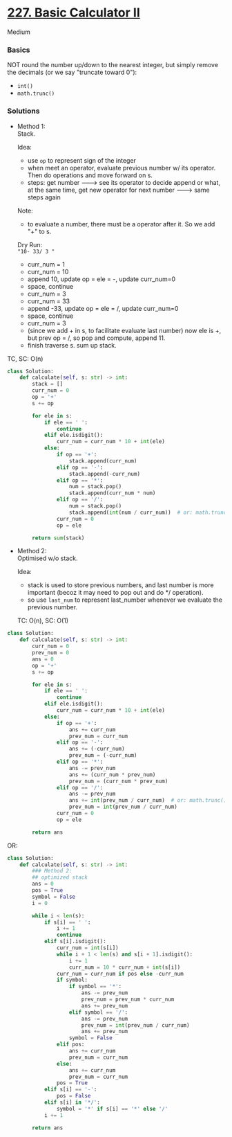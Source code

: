 # [227. Basic Calculator II](https://leetcode.com/problems/basic-calculator-ii/description/?envType=company&envId=facebook&favoriteSlug=facebook-three-months)

Medium

### Basics
NOT round the number up/down to the nearest integer, but simply remove the decimals (or we say "truncate toward 0"):
- `int()` 
- `math.trunc()`

### Solutions
 - Method 1:\
   Stack.

   Idea:
   - use `op` to represent sign of the integer
   - when meet an operator, evaluate previous number w/ its operator. Then do operations and move forward on s.
   - steps: get number  ---> see its operator to decide append or what, at the same time, get new operator for next number  ---> same steps again

   Note:
   - to evaluate a number, there must be a operator after it. So we add "+" to s.
  
   Dry Run: \
   `"10- 33/ 3 "`
   - curr_num = 1
   - curr_num = 10
   - append 10, update op = ele = -, update curr_num=0
   - space, continue
   - curr_num = 3
   - curr_num = 33
   - append -33, update op = ele = /, update curr_num=0
   - space, continue
   - curr_num = 3
   - (since we add + in s, to facilitate evaluate last number) now ele is +, but prev op = /, so pop and compute, append 11.
   - finish traverse s. sum up stack.

TC, SC: O(n)

```python
class Solution:
    def calculate(self, s: str) -> int:
        stack = []
        curr_num = 0
        op = '+'
        s += op

        for ele in s:
            if ele == ' ':
                continue
            elif ele.isdigit():
                curr_num = curr_num * 10 + int(ele)
            else:
                if op == '+':
                    stack.append(curr_num)
                elif op == '-':
                    stack.append(-curr_num)
                elif op == '*':
                    num = stack.pop()
                    stack.append(curr_num * num)
                elif op == '/':
                    num = stack.pop()
                    stack.append(int(num / curr_num))  # or: math.trunc()
                curr_num = 0
                op = ele

        return sum(stack)
```

 - Method 2:\
   Optimised w/o stack.

   Idea:
   - stack is used to store previous numbers, and last number is more important (becoz it may need to pop out and do */ operation).
   - so use `last_num` to represent last_number whenever we evaluate the previous number.
     
   TC: O(n), SC: O(1)

```python
class Solution:
    def calculate(self, s: str) -> int:
        curr_num = 0
        prev_num = 0
        ans = 0
        op = '+'
        s += op

        for ele in s:
            if ele == ' ':
                continue
            elif ele.isdigit():
                curr_num = curr_num * 10 + int(ele)
            else:
                if op == '+':
                    ans += curr_num
                    prev_num = curr_num
                elif op == '-':
                    ans += (-curr_num)
                    prev_num = (-curr_num)
                elif op == '*':
                    ans -= prev_num
                    ans += (curr_num * prev_num)
                    prev_num = (curr_num * prev_num)
                elif op == '/':
                    ans -= prev_num
                    ans += int(prev_num / curr_num)  # or: math.trunc()
                    prev_num = int(prev_num / curr_num)
                curr_num = 0
                op = ele

        return ans
```

OR:

```python
class Solution:
    def calculate(self, s: str) -> int:
        ### Method 2:
        ## optimized stack
        ans = 0
        pos = True
        symbol = False
        i = 0

        while i < len(s):
            if s[i] == ' ':
                i += 1
                continue
            elif s[i].isdigit():
                curr_num = int(s[i])
                while i + 1 < len(s) and s[i + 1].isdigit():
                    i += 1
                    curr_num = 10 * curr_num + int(s[i])
                curr_num = curr_num if pos else -curr_num
                if symbol:
                    if symbol == '*':
                        ans -= prev_num
                        prev_num = prev_num * curr_num
                        ans += prev_num
                    elif symbol == '/':
                        ans -= prev_num
                        prev_num = int(prev_num / curr_num)
                        ans += prev_num
                    symbol = False
                elif pos:
                    ans += curr_num
                    prev_num = curr_num
                else:
                    ans += curr_num
                    prev_num = curr_num
                pos = True
            elif s[i] == '-':
                pos = False
            elif s[i] in '*/':
                symbol = '*' if s[i] == '*' else '/'
            i += 1

        return ans
```
